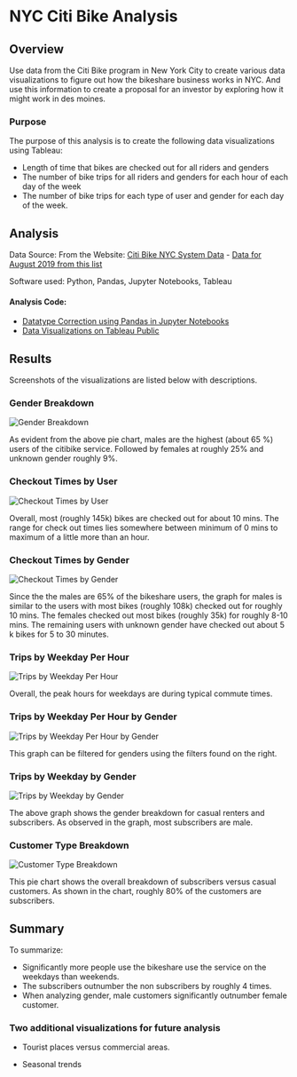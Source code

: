 # NYC Citi Bike Analysis

## Overview

Use data from the Citi Bike program in New York City to create various data visualizations to figure out how the bikeshare business works in NYC. And use this information to create a proposal for an investor by exploring how it might work in des moines. 

### Purpose
The purpose of this analysis is to create the following data visualizations using Tableau:
- Length of time that bikes are checked out for all riders and genders
- The number of bike trips for all riders and genders for each hour of each day of the week
- The number of bike trips for each type of user and gender for each day of the week.

## Analysis

Data Source: From the Website: [Citi Bike NYC System Data](https://www.citibikenyc.com/system-data) - [Data for August 2019 from this list](https://s3.amazonaws.com/tripdata/index.html)

Software used: Python, Pandas, Jupyter Notebooks, Tableau 

#### Analysis Code: 
- [Datatype Correction using Pandas in Jupyter Notebooks](NYC_Citibike_Challenge.ipynb)
- [Data Visualizations on Tableau Public](https://public.tableau.com/profile/nehabhole#!/vizhome/NYCCitiBikeStoryChallenge/NYCCitiBikeStory)

## Results
Screenshots of the visualizations are listed below with descriptions.

### Gender Breakdown
![Gender Breakdown](Images/Gender_Breakdown.png)

As evident from the above pie chart, males are the highest (about 65 %) users of the citibike service. Followed by females at roughly 25% and unknown gender roughly 9%. 

### Checkout Times by User
![Checkout Times by User](Images/Checkouttimes_User.png)

Overall, most (roughly 145k) bikes are checked out for about 10 mins. The range for check out times lies somewhere between minimum of 0 mins to maximum of a little more than an hour. 

### Checkout Times by Gender
![Checkout Times by Gender](Images/Checkouttimes_Gender.png)

Since the the males are 65% of the bikeshare users, the graph for males is similar to the users with most bikes (roughly 108k) checked out for roughly 10 mins. The females checked out most bikes (roughly 35k) for roughly 8-10 mins. The remaining users with unknown gender have checked out about 5 k bikes for 5 to 30 minutes. 

### Trips by Weekday Per Hour
![Trips by Weekday Per Hour](Images/Tripsbyweekdayperhour.png)

Overall, the peak hours for weekdays are during typical commute times. 

### Trips by Weekday Per Hour by Gender
![Trips by Weekday Per Hour by Gender](Images/Tripsbyweekdayperhour_Gender.PNG)

This graph can be filtered for genders using the filters found on the right. 

### Trips by Weekday by Gender
![Trips by Weekday by Gender](Images/Tripsbyweekday_Gender.png)

The above graph shows the gender breakdown for casual renters and subscribers. As observed in the graph, most subscribers are male. 


### Customer Type Breakdown
![Customer Type Breakdown](Images/Customer_Type.png)

This pie chart shows the overall breakdown of subscribers versus casual customers. As shown in the chart, roughly 80% of the customers are subscribers. 

## Summary

To summarize:
- Significantly more people use the bikeshare use the service on the weekdays than weekends.
- The subscribers outnumber the non subscribers by roughly 4 times. 
- When analyzing gender, male customers significantly outnumber female customer. 

### Two additional visualizations for future analysis

- Tourist places versus commercial areas. 

- Seasonal trends

